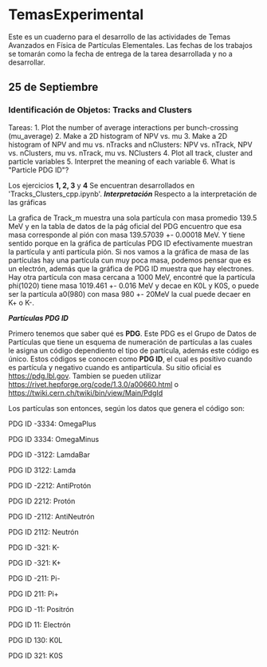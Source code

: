 # TemasExperimental
Este es un cuaderno para el desarrollo de las actividades de Temas Avanzados en Física de Partículas Elementales.
Las fechas de los trabajos se tomarán como la fecha de entrega de la tarea desarrollada y no a desarrollar. 

## 25 de Septiembre ##
### Identificación de Objetos: Tracks and Clusters ###

Tareas: 1. Plot the number of average interactions per bunch-crossing (mu_average) 
        2. Make a 2D histogram of NPV vs. mu
        3. Make a 2D histogram of NPV and mu vs. nTracks and nClusters: NPV vs. nTrack, NPV vs. nClusters, mu vs. nTrack, mu vs. NClusters
        4. Plot all track, cluster and particle variables
        5. Interpret the meaning of each variable
        6. What is "Particle PDG ID"?
        
Los ejercicios **1, 2, 3** y **4** Se encuentran desarrollados en 'Tracks_Clusters_cpp.ipynb'.
 ***Interpretación***
 Respecto a la interpretación de las gráficas
 
 La grafica de Track_m muestra una sola partícula con masa promedio 139.5 MeV y en la tabla de datos de la pág oficial del PDG encuentro que esa masa corresponde al pión con masa 139.57039 +- 0.00018 MeV. Y tiene sentido porque en la gráfica de partículas PDG ID efectivamente muestran la partícula y anti partícula pión.
 Si nos vamos a la gráfica de masa de las partículas hay una partícula cun muy poca masa, podemos pensar que es un electrón, además que la gráfica de PDG ID muestra que hay electrones. Hay otra partícula con masa cercana a 1000 MeV, encontré que la partícula phi(1020) tiene masa 1019.461 +- 0.016 MeV y decae en K0L y K0S, o puede ser la partícula a0(980) con masa 980 +- 20MeV la cual puede decaer en K+ o K-.

 
 ***Partículas PDG ID***

Primero tenemos que saber qué es **PDG**.  Este PDG es el Grupo de Datos de Partículas que tiene un esquema de numeración de partículas a las cuales le asigna un código dependiento el tipo de partícula, además este código es único. Estos códigos se conocen como **PDG ID**, el cual es positivo cuando es partícula y negativo cuando es antipartícula. Su sitio oficial es https://pdg.lbl.gov. Tambien se pueden utilizar https://rivet.hepforge.org/code/1.3.0/a00660.html o https://twiki.cern.ch/twiki/bin/view/Main/PdgId

Los partículas son entonces, según los datos que genera el código son:

PDG ID -3334: OmegaPlus

PDG ID  3334: OmegaMinus

PDG ID -3122: LamdaBar

PDG ID  3122: Lamda

PDG ID -2212: AntiProtón

PDG ID  2212: Protón

PDG ID -2112: AntiNeutrón

PDG ID  2112: Neutrón

PDG ID  -321: K-

PDG ID  -321: K+

PDG ID  -211: Pi-

PDG ID   211: Pi+

PDG ID   -11: Positrón

PDG ID    11: Electrón

PDG ID   130: K0L

PDG ID   321: K0S


